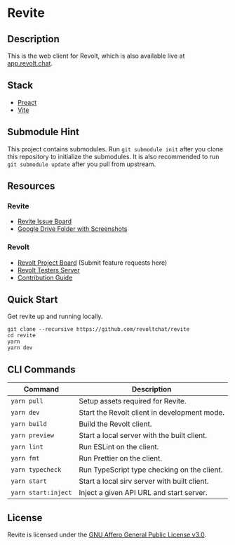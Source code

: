# Revite

## Description

This is the web client for Revolt, which is also available live at [app.revolt.chat](https://app.revolt.chat).

## Stack

-   [Preact](https://preactjs.com/)
-   [Vite](https://vitejs.dev/)

## Submodule Hint

This project contains submodules. Run `git submodule init` after you clone this repository to initialize the submodules.
It is also recommended to run `git submodule update` after you pull from upstream.

## Resources

### Revite

-   [Revite Issue Board](https://github.com/revoltchat/revite/issues)
-   [Google Drive Folder with Screenshots](https://drive.google.com/drive/folders/1Ckhl7_9OTTaKzyisrWHzZw1hHj55JwhD)

### Revolt

-   [Revolt Project Board](https://github.com/revoltchat/revolt/discussions) (Submit feature requests here)
-   [Revolt Testers Server](https://app.revolt.chat/invite/Testers)
-   [Contribution Guide](https://developers.revolt.chat/contributing)

## Quick Start

Get revite up and running locally.

```
git clone --recursive https://github.com/revoltchat/revite
cd revite
yarn
yarn dev
```

## CLI Commands

| Command             | Description                                  |
| ------------------- | -------------------------------------------- |
| `yarn pull`         | Setup assets required for Revite.            |
| `yarn dev`          | Start the Revolt client in development mode. |
| `yarn build`        | Build the Revolt client.                     |
| `yarn preview`      | Start a local server with the built client.  |
| `yarn lint`         | Run ESLint on the client.                    |
| `yarn fmt`          | Run Prettier on the client.                  |
| `yarn typecheck`    | Run TypeScript type checking on the client.  |
| `yarn start`        | Start a local sirv server with built client. |
| `yarn start:inject` | Inject a given API URL and start server.     |

## License

Revite is licensed under the [GNU Affero General Public License v3.0](https://github.com/revoltchat/revite/blob/master/LICENSE).
